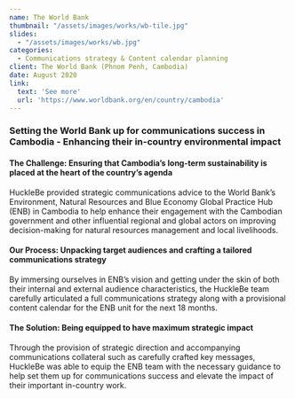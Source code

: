 ```yaml
---
name: The World Bank
thumbnail: "/assets/images/works/wb-tile.jpg"
slides:
  - "/assets/images/works/wb.jpg"
categories:
  - Communications strategy & Content calendar planning
client: The World Bank (Phnom Penh, Cambodia)
date: August 2020
link:
  text: 'See more'
  url: 'https://www.worldbank.org/en/country/cambodia'
---
```


### Setting the World Bank up for communications success in Cambodia - Enhancing their in-country environmental impact

#### The Challenge: Ensuring that Cambodia’s long-term sustainability is placed at the heart of the country’s agenda

HuckleBe provided strategic communications advice to the World Bank’s Environment, Natural Resources and Blue Economy Global Practice Hub (ENB) in Cambodia to help enhance their engagement with the Cambodian government and other influential regional and global actors on improving decision-making for natural resources management and local livelihoods.

#### Our Process: Unpacking target audiences and crafting a tailored communications strategy

By immersing ourselves in ENB’s vision and getting under the skin of both their internal and external audience characteristics, the HuckleBe team carefully articulated a full communications strategy along with a provisional content calendar for the ENB unit for the next 18 months.

#### The Solution: Being equipped to have maximum strategic impact

Through the provision of strategic direction and accompanying communications collateral such as carefully crafted key messages, HuckleBe was able to equip the ENB team with the necessary guidance to help set them up for communications success and elevate the impact of their important in-country work.
